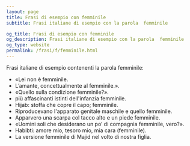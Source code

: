 ```yaml
---
layout: page
title: Frasi di esempio con femminile 
subtitle: Frasi italiane di esempio con la parola  femminile

og_title: Frasi di esempio con femminile 
og_description: Frasi italiane di esempio con la parola  femminile
og_type: website
permalink: /frasi/f/femminile.html
---
```


Frasi italiane di esempio contenenti la parola femminile:


- «Lei non è femminile.
- L’amante, concettualmente al femminile.».
- «Quello sulla condizione femminile?».
- più affascinanti istinti dell'infanzia femminile.
- Hijab: stoffa che copre il capo; femminile.
- Riproducevano l'apparato genitale maschile e quello femminile.
- Apparvero una scarpa col tacco alto e un piede femminile.
- «Uomini soli che desiderano un po’ di compagnia femminile, vero?».
- Habibti: amore mio, tesoro mio, mia cara (femminile).
- La versione femminile di Majid nel volto di nostra figlia.
